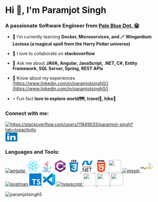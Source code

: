 <h1>Hi 👋, I'm Paramjot Singh</h1>
<h3>A passionate Software Engineer from <a href="https://en.wikipedia.org/wiki/Pale_Blue_Dot"><b>Pale Blue Dot.</b> 😁</a></h3>

- 🌱 I’m currently learning **Docker, Microservices, and 🪄 Wingardium Leviosa (a magical spell from the Harry Potter universe)**

- 👯 I love to collaborate on **stackoverflow**

- 💬 Ask me about **JAVA, Angular, JavaScript, .NET, C#, Entity Framework, SQL Server, Spring, REST APIs**

- 📄 Know about my experiences [https://www.linkedin.com/in/paramjotsingh0/](https://www.linkedin.com/in/paramjotsingh0/)

- ⚡ Fun fact **love to explore world🗺️, travel🧭, hike🗻**

<h3 align="left">Connect with me:</h3>
<p align="left">
 <a href="https://stackoverflow.com/users/11849033/paramjot-singh?tab=topactivity" target="blank">
   <img align="center" src="https://raw.githubusercontent.com/rahuldkjain/github-profile-readme-generator/master/src/images/icons/Social/stack-overflow.svg" alt="https://stackoverflow.com/users/11849033/paramjot-singh?tab=topactivity" height="30" width="40" />
  </a>
  <a href="https://www.linkedin.com/in/paramjotsingh0/" target="blank">
   <img align="center" src="https://raw.githubusercontent.com/devicons/devicon/master/icons/linkedin/linkedin-original.svg" alt="https://www.linkedin.com/in/paramjotsingh0/" height="30" width="40" />
  </a>
</p>

<h3 align="left">Languages and Tools:</h3>
<p align="left"> 
  <a href="https://angular.io" target="_blank" rel="noreferrer"> 
    <img src="https://angular.io/assets/images/logos/angular/angular.svg" alt="angular" width="40" height="40"/> 
  </a> 
 <a href="https://react.dev" target="_blank" rel="noreferrer"> 
    <img src="https://github.com/devicons/devicon/blob/master/icons/react/react-original.svg" alt="angular" width="40" height="40"/> 
  </a> 
  <a href="https://www.java.com" target="_blank" rel="noreferrer"> 
    <img src="https://raw.githubusercontent.com/devicons/devicon/master/icons/java/java-original.svg" alt="java" width="40" height="40"/> 
  </a> 
  <a href="https://www.w3schools.com/cs/" target="_blank" rel="noreferrer"> 
    <img src="https://raw.githubusercontent.com/devicons/devicon/master/icons/csharp/csharp-original.svg" alt="csharp" width="40" height="40"/> 
  </a> 
  <a href="https://www.w3schools.com/css/" target="_blank" rel="noreferrer"> 
    <img src="https://raw.githubusercontent.com/devicons/devicon/master/icons/css3/css3-original-wordmark.svg" alt="css3" width="40" height="40"/> 
  </a> 
  <a href="https://dotnet.microsoft.com/" target="_blank" rel="noreferrer"> 
    <img src="https://raw.githubusercontent.com/devicons/devicon/master/icons/dot-net/dot-net-original-wordmark.svg" alt="dotnet" width="40" height="40"/> 
  </a> 
  <a href="https://www.w3.org/html/" target="_blank" rel="noreferrer"> 
    <img src="https://raw.githubusercontent.com/devicons/devicon/master/icons/html5/html5-original-wordmark.svg" alt="html5" width="40" height="40"/> 
  </a> 
  <a href="https://developer.mozilla.org/en-US/docs/Web/JavaScript" target="_blank" rel="noreferrer">     
     <img src="https://cdn.jsdelivr.net/gh/devicons/devicon/icons/javascript/javascript-original.svg"  width="40" height="40"/>           
  </a> 
  <a href="https://www.microsoft.com/en-us/sql-server" target="_blank" rel="noreferrer"> 
    <img src="https://www.svgrepo.com/show/303229/microsoft-sql-server-logo.svg" alt="mssql" width="40" height="40"/> 
  </a> 
  <a href="https://www.mysql.com/" target="_blank" rel="noreferrer"> 
    <img src="https://raw.githubusercontent.com/devicons/devicon/master/icons/mysql/mysql-original-wordmark.svg" alt="mysql" width="40" height="40"/> 
  </a> 
  <a href="https://postman.com" target="_blank" rel="noreferrer"> 
    <img src="https://www.vectorlogo.zone/logos/getpostman/getpostman-icon.svg" alt="postman" width="40" height="40"/> 
  </a> 
  <a href="https://www.typescriptlang.org/" target="_blank" rel="noreferrer"> 
    <img src="https://raw.githubusercontent.com/devicons/devicon/master/icons/typescript/typescript-original.svg" alt="typescript" width="40" height="40"/> 
  </a>
  <a href="https://code.visualstudio.com/" target="_blank" rel="noreferrer"> 
    <img src="https://raw.githubusercontent.com/devicons/devicon/master/icons/vscode/vscode-original.svg" alt="typescript" width="40" height="40"/> 
  </a>
  <a href="https://visualstudio.microsoft.com/" target="_blank" rel="noreferrer"> 
    <img src="https://visualstudio.microsoft.com/wp-content/uploads/2021/10/Product-Icon.svg" alt="typescript" width="40" height="40"/> 
  </a>
  <a href="https://azure.microsoft.com/en-in/" target="_blank" rel="noreferrer">
     <img src="https://cdn.jsdelivr.net/gh/devicons/devicon/icons/azure/azure-original.svg"  width="40" height="40" />            
  </a>
  <a href="https://tomcat.apache.org/" target="_blank" rel="noreferrer">
     <img src="https://cdn.jsdelivr.net/gh/devicons/devicon/icons/tomcat/tomcat-original.svg" width="40" height="40"/>          
  </a>
  <a href="https://www.docker.com/" target="_blank" rel="noreferrer">
     <img src="https://cdn.jsdelivr.net/gh/devicons/devicon/icons/docker/docker-original.svg" width="40" height="40" />          
  </a>
</p>

<p>
  <img align="center" src="https://github-readme-stats.vercel.app/api/top-langs?username=paramjotsingh5&show_icons=true&locale=en&layout=compact" alt="paramjotsingh5" />
</p>

